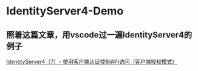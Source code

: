 # IdentityServer4-Demo

## 照着这篇文章，用vscode过一遍IdentityServer4的例子

[IdentityServer4（7）- 使用客户端认证控制API访问（客户端授权模式）](http://www.cnblogs.com/stulzq/p/7495129.html)